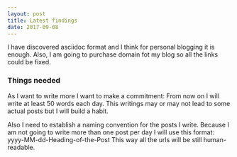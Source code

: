 ```yaml
---
layout: post
title: Latest findings
date: 2017-09-08
---
```


I have discovered asciidoc format and I think for personal blogging it is enough.
Also, I am going to purchase domain fot my blog so all the links could be fixed.

### Things needed
As I want to write more I want to make a commitment:
From now on I will write at least 50 words each day.
This writings may or may not lead to some actual posts
but I will build a habit.

Also I need to establish a naming convention for the 
posts I write.
Because I am not going to write more than one post
per day I will use this format:
yyyy-MM-dd-Heading-of-the-Post
This way all the urls will be still human-readable.

